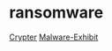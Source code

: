 # ransomware

[Crypter](https://github.com/sithis993/Crypter)
[Malware-Exhibit](https://github.com/alvin-tosh/Malware-Exhibit)
